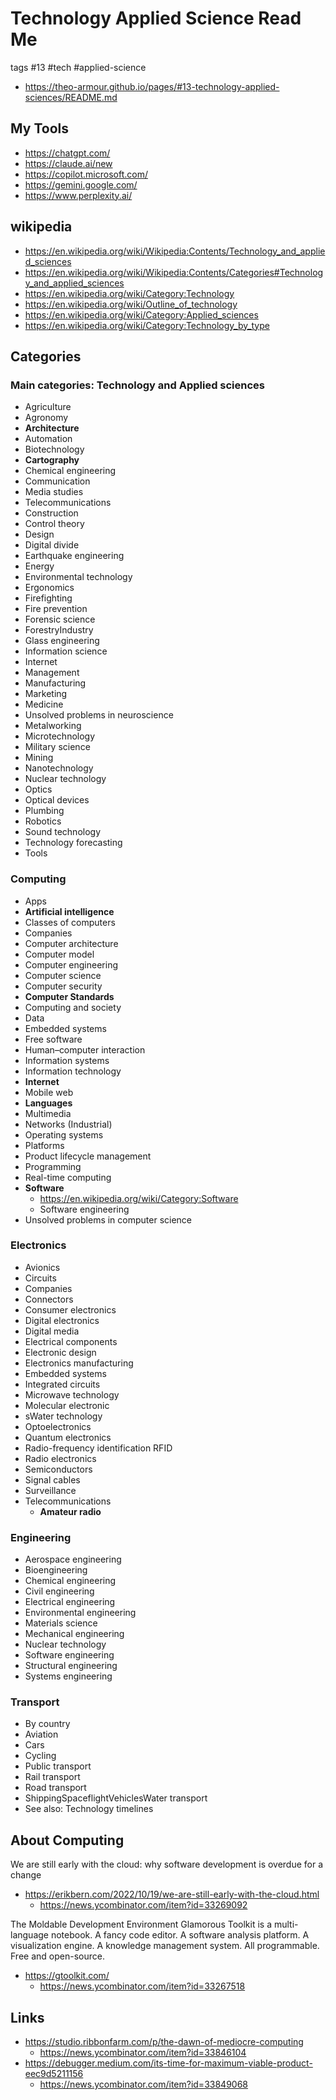 # Technology Applied Science Read Me

tags #13 #tech #applied-science

* https://theo-armour.github.io/pages/#13-technology-applied-sciences/README.md

## My Tools

* https://chatgpt.com/
* https://claude.ai/new
* https://copilot.microsoft.com/
* https://gemini.google.com/
* https://www.perplexity.ai/


## wikipedia

* https://en.wikipedia.org/wiki/Wikipedia:Contents/Technology_and_applied_sciences
* https://en.wikipedia.org/wiki/Wikipedia:Contents/Categories#Technology_and_applied_sciences
* https://en.wikipedia.org/wiki/Category:Technology
* https://en.wikipedia.org/wiki/Outline_of_technology
* https://en.wikipedia.org/wiki/Category:Applied_sciences
* https://en.wikipedia.org/wiki/Category:Technology_by_type

## Categories

### Main categories: Technology and Applied sciences

* Agriculture
* Agronomy
* **Architecture**
* Automation
* Biotechnology
* **Cartography**
* Chemical engineering
* Communication
* Media studies
* Telecommunications
* Construction
* Control theory
* Design
* Digital divide
* Earthquake engineering
* Energy
* Environmental technology
* Ergonomics
* Firefighting
* Fire prevention
* Forensic science
* ForestryIndustry
* Glass engineering
* Information science
* Internet
* Management
* Manufacturing
* Marketing
* Medicine
* Unsolved problems in neuroscience
* Metalworking
* Microtechnology
* Military science
* Mining
* Nanotechnology
* Nuclear technology
* Optics
* Optical devices
* Plumbing
* Robotics
* Sound technology
* Technology forecasting
* Tools

### Computing

* Apps
* **Artificial intelligence**
* Classes of computers
* Companies
* Computer architecture
* Computer model
* Computer engineering
* Computer science
* Computer security
* **Computer Standards**
* Computing and society
* Data
* Embedded systems
* Free software
* Human–computer interaction
* Information systems
* Information technology
* **Internet**
* Mobile web
* **Languages**
* Multimedia
* Networks (Industrial)
* Operating systems
* Platforms
* Product lifecycle management
* Programming
* Real-time computing
* **Software**
  * https://en.wikipedia.org/wiki/Category:Software
  * Software engineering
* Unsolved problems in computer science


### Electronics

* Avionics
* Circuits
* Companies
* Connectors
* Consumer electronics
* Digital electronics
* Digital media
* Electrical components
* Electronic design
* Electronics manufacturing
* Embedded systems
* Integrated circuits
* Microwave technology
* Molecular electronic
* sWater technology
* Optoelectronics
* Quantum electronics
* Radio-frequency identification RFID
* Radio electronics
* Semiconductors
* Signal cables
* Surveillance
* Telecommunications
  * **Amateur radio**

### Engineering

* Aerospace engineering
* Bioengineering
* Chemical engineering
* Civil engineering
* Electrical engineering
* Environmental engineering
* Materials science
* Mechanical engineering
* Nuclear technology
* Software engineering
* Structural engineering
* Systems engineering

### Transport

* By country
* Aviation
* Cars
* Cycling
* Public transport
* Rail transport
* Road transport
* ShippingSpaceflightVehiclesWater transport
* See also: Technology timelines


## About Computing

We are still early with the cloud: why software development is overdue for a change
* https://erikbern.com/2022/10/19/we-are-still-early-with-the-cloud.html
  * https://news.ycombinator.com/item?id=33269092

The Moldable Development Environment
Glamorous Toolkit is a multi-language notebook. A fancy code editor. A software analysis platform. A visualization engine. A knowledge management system. All programmable. Free and open-source.
* https://gtoolkit.com/
  * https://news.ycombinator.com/item?id=33267518

## Links

* https://studio.ribbonfarm.com/p/the-dawn-of-mediocre-computing
  * https://news.ycombinator.com/item?id=33846104
* https://debugger.medium.com/its-time-for-maximum-viable-product-eec9d5211156
  * https://news.ycombinator.com/item?id=33849068
